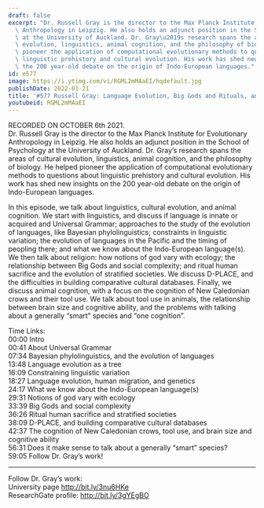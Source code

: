 ```yaml
---
draft: false
excerpt: "Dr. Russell Gray is the director to the Max Planck Institute for Evolutionary\
  \ Anthropology in Leipzig. He also holds an adjunct position in the School of Psychology\
  \ at the University of Auckland. Dr. Gray\u2019s research spans the areas of cultural\
  \ evolution, linguistics, animal cognition, and the philosophy of biology. He helped\
  \ pioneer the application of computational evolutionary methods to questions about\
  \ linguistic prehistory and cultural evolution. His work has shed new insights on\
  \ the 200 year-old debate on the origin of Indo-European languages."
id: e577
image: https://i.ytimg.com/vi/RGML2mMAaEI/hqdefault.jpg
publishDate: 2022-01-21
title: '#577 Russell Gray: Language Evolution, Big Gods and Rituals, and Animal Cognition'
youtubeid: RGML2mMAaEI
---
```

RECORDED ON OCTOBER 6th 2021.  
Dr. Russell Gray is the director to the Max Planck Institute for Evolutionary Anthropology in Leipzig. He also holds an adjunct position in the School of Psychology at the University of Auckland. Dr. Gray’s research spans the areas of cultural evolution, linguistics, animal cognition, and the philosophy of biology. He helped pioneer the application of computational evolutionary methods to questions about linguistic prehistory and cultural evolution. His work has shed new insights on the 200 year-old debate on the origin of Indo-European languages.

In this episode, we talk about linguistics, cultural evolution, and animal cognition. We start with linguistics, and discuss if language is innate or acquired and Universal Grammar; approaches to the study of the evolution of languages, like Bayesian phylolinguistics; constraints in linguistic variation; the evolution of languages in the Pacific and the timing of peopling there; and what we know about the Indo-European language(s). We then talk about religion: how notions of god vary with ecology; the relationship between Big Gods and social complexity; and ritual human sacrifice and the evolution of stratified societies. We discuss D-PLACE, and the difficulties in building comparative cultural databases. Finally, we discuss animal cognition, with a focus on the cognition of New Caledonian crows and their tool use. We talk about tool use in animals, the relationship between brain size and cognitive ability, and the problems with talking about a generally “smart” species and “one cognition”.

Time Links:  
00:00 Intro  
00:41  About Universal Grammar  
07:34  Bayesian phylolinguistics, and the evolution of languages  
13:48  Language evolution as a tree  
16:09  Constraining linguistic variation  
18:27  Language evolution, human migration, and genetics  
24:17  What we know about the Indo-European language(s)  
29:31  Notions of god vary with ecology  
33:39  Big Gods and social complexity  
36:26  Ritual human sacrifice and stratified societies  
38:09  D-PLACE, and building comparative cultural databases  
42:37  The cognition of New Caledonian crows, tool use, and brain size and cognitive ability  
56:31  Does it make sense to talk about a generally “smart” species?  
59:05  Follow Dr. Gray’s work!

---

Follow Dr. Gray’s work:  
University page http://bit.ly/3nu6HKe  
ResearchGate profile: http://bit.ly/3gYEgBO
